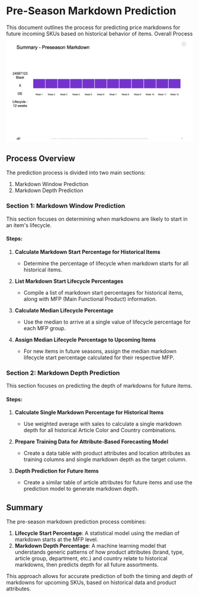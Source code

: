 # Pre-Season Markdown Prediction

This document outlines the process for predicting price markdowns for future incoming SKUs based on historical behavior of items.
Overall Process
![](https://github.com/ysdeora/Retail_Markdown_Prediction/blob/main/psmf_gif.gif)

## Process Overview

The prediction process is divided into two main sections:

1. Markdown Window Prediction
2. Markdown Depth Prediction

### Section 1: Markdown Window Prediction

This section focuses on determining when markdowns are likely to start in an item's lifecycle.

#### Steps:

1. **Calculate Markdown Start Percentage for Historical Items**
   - Determine the percentage of lifecycle when markdown starts for all historical items.

2. **List Markdown Start Lifecycle Percentages**
   - Compile a list of markdown start percentages for historical items, along with MFP (Main Functional Product) information.

3. **Calculate Median Lifecycle Percentage**
   - Use the median to arrive at a single value of lifecycle percentage for each MFP group.

4. **Assign Median Lifecycle Percentage to Upcoming Items**
   - For new items in future seasons, assign the median markdown lifecycle start percentage calculated for their respective MFP.

### Section 2: Markdown Depth Prediction

This section focuses on predicting the depth of markdowns for future items.

#### Steps:

1. **Calculate Single Markdown Percentage for Historical Items**
   - Use weighted average with sales to calculate a single markdown depth for all historical Article Color and Country combinations.

2. **Prepare Training Data for Attribute-Based Forecasting Model**
   - Create a data table with product attributes and location attributes as training columns and single markdown depth as the target column.

3. **Depth Prediction for Future Items**
   - Create a similar table of article attributes for future items and use the prediction model to generate markdown depth.

## Summary

The pre-season markdown prediction process combines:

1. **Lifecycle Start Percentage**: A statistical model using the median of markdown starts at the MFP level.
2. **Markdown Depth Percentage**: A machine learning model that understands generic patterns of how product attributes (brand, type, article group, department, etc.) and country relate to historical markdowns, then predicts depth for all future assortments.

This approach allows for accurate prediction of both the timing and depth of markdowns for upcoming SKUs, based on historical data and product attributes.
